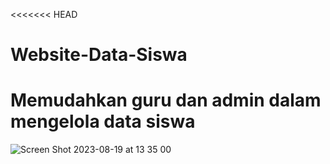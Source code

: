 <<<<<<< HEAD
# Website-Data-Siswa
Memudahkan guru dan admin dalam mengelola data siswa
=======
![Screen Shot 2023-08-19 at 13 35 00](https://github.com/Wafaabdullah4/Website-Data-Siswa/assets/121046576/839b4222-1fa9-46db-9588-83f3f3e73917)

